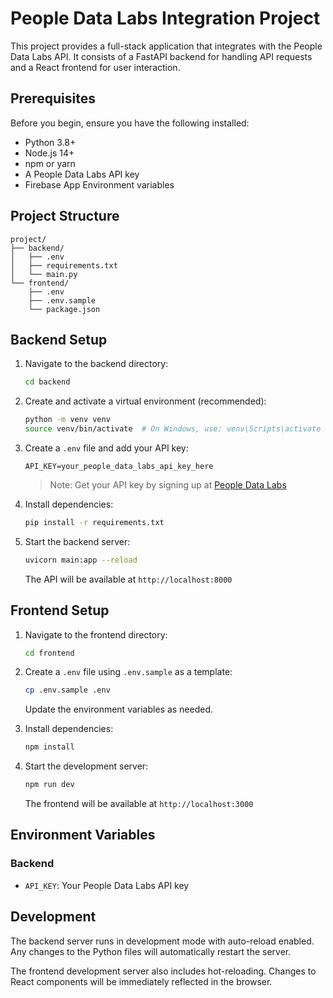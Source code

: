 # People Data Labs Integration Project

This project provides a full-stack application that integrates with the People Data Labs API. It consists of a FastAPI backend for handling API requests and a React frontend for user interaction.

## Prerequisites

Before you begin, ensure you have the following installed:
- Python 3.8+
- Node.js 14+
- npm or yarn
- A People Data Labs API key
- Firebase App Environment variables 

## Project Structure

```
project/
├── backend/
│   ├── .env
│   ├── requirements.txt
│   └── main.py
└── frontend/
    ├── .env
    ├── .env.sample
    └── package.json
```

## Backend Setup

1. Navigate to the backend directory:
   ```bash
   cd backend
   ```

2. Create and activate a virtual environment (recommended):
   ```bash
   python -m venv venv
   source venv/bin/activate  # On Windows, use: venv\Scripts\activate
   ```

3. Create a `.env` file and add your API key:
   ```
   API_KEY=your_people_data_labs_api_key_here
   ```
   > Note: Get your API key by signing up at [People Data Labs](https://www.peopledatalabs.com/)

4. Install dependencies:
   ```bash
   pip install -r requirements.txt
   ```

5. Start the backend server:
   ```bash
   uvicorn main:app --reload
   ```
   The API will be available at `http://localhost:8000`

## Frontend Setup

1. Navigate to the frontend directory:
   ```bash
   cd frontend
   ```

2. Create a `.env` file using `.env.sample` as a template:
   ```bash
   cp .env.sample .env
   ```
   Update the environment variables as needed.

3. Install dependencies:
   ```bash
   npm install
   ```

4. Start the development server:
   ```bash
   npm run dev
   ```
   The frontend will be available at `http://localhost:3000`

## Environment Variables

### Backend
- `API_KEY`: Your People Data Labs API key


## Development

The backend server runs in development mode with auto-reload enabled. Any changes to the Python files will automatically restart the server.

The frontend development server also includes hot-reloading. Changes to React components will be immediately reflected in the browser.
